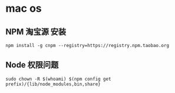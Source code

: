 # mac os

## NPM 淘宝源 安装

`npm install -g cnpm --registry=https://registry.npm.taobao.org`

## Node 权限问题

`sudo chown -R $(whoami) $(npm config get prefix)/{lib/node_modules,bin,share}  `

